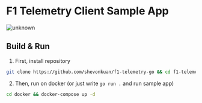 # F1 Telemetry Client Sample App

![unknown](https://user-images.githubusercontent.com/20264712/121112897-ccc2fb00-c819-11eb-9739-91ccddcbcdc4.png)

## Build & Run

1. First, install repository

```bash
git clone https://github.com/shevonkuan/f1-telemetry-go && cd f1-telemetry-go
```

2. Then, run on docker (or just write `go run .` and run sample app)
```bash
cd docker && docker-compose up -d
```
